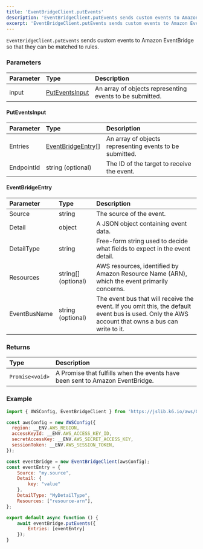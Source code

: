 ```yaml
---
title: 'EventBridgeClient.putEvents'
description: 'EventBridgeClient.putEvents sends custom events to Amazon EventBridge'
excerpt: 'EventBridgeClient.putEvents sends custom events to Amazon EventBridge'
---
```


`EventBridgeClient.putEvents` sends custom events to Amazon EventBridge so that they can be matched to rules.

### Parameters

| Parameter     | Type            | Description                                                                                                              |
| :------------ | :-------------- | :----------------------------------------------------------------------------------------------------------------------- |
| input         | [PutEventsInput](#puteventsinput) | An array of objects representing events to be submitted. |

#### PutEventsInput

| Parameter | Type            | Description                                                                                                              |
| :-------- | :-------------- | :----------------------------------------------------------------------------------------------------------------------- |
| Entries   | [EventBridgeEntry](#eventbridgeentry)[] | An array of objects representing events to be submitted. |
| EndpointId | string (optional) | The ID of the target to receive the event.  |

#### EventBridgeEntry

| Parameter | Type   | Description                                                                                                              |
| :-------- | :----- | :----------------------------------------------------------------------------------------------------------------------- |
| Source    | string | The source of the event.                                                                                                 |
| Detail    | object | A JSON object containing event data.                                                                                     |
| DetailType | string | Free-form string used to decide what fields to expect in the event detail.                                                |
| Resources | string[] (optional) | AWS resources, identified by Amazon Resource Name (ARN), which the event primarily concerns.                            |
| EventBusName | string (optional) | The event bus that will receive the event. If you omit this, the default event bus is used. Only the AWS account that owns a bus can write to it. |


### Returns

| Type            | Description                                                                         |
| :-------------- | :---------------------------------------------------------------------------------- |
| `Promise<void>` | A Promise that fulfills when the events have been sent to Amazon EventBridge.       |

### Example

<CodeGroup labels={[]}>

```javascript
import { AWSConfig, EventBridgeClient } from 'https://jslib.k6.io/aws/0.11.0/event-bridge.js';

const awsConfig = new AWSConfig({
  region: __ENV.AWS_REGION,
  accessKeyId: __ENV.AWS_ACCESS_KEY_ID,
  secretAccessKey: __ENV.AWS_SECRET_ACCESS_KEY,
  sessionToken: __ENV.AWS_SESSION_TOKEN,
});

const eventBridge = new EventBridgeClient(awsConfig);
const eventEntry = {
    Source: "my.source",
    Detail: {
        key: "value"
    },
    DetailType: "MyDetailType",
    Resources: ["resource-arn"],
};

export default async function () {
    await eventBridge.putEvents({
        Entries: [eventEntry]
    });
}
```

</CodeGroup>